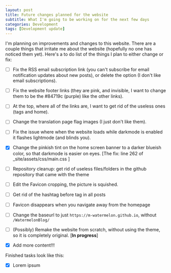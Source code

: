 ```yaml
---
layout: post
title: Future changes planned for the website
subtitle: What I'm going to be working on for the next few days
categories: Development
tags: [Development update]
---
```

  I'm planning on improvements and changes to this website. There are a couple things that irritate me about the website (hopefully no one has noticed them yet).
  Here's a to do list of the things I plan to either change or fix:
  - [ ] Fix the RSS email subscription link (you can't subscribe for email notification updates about new posts), or delete the option (I don't like email subscriptions).
  - [ ] Fix the website footer links (they are pink, and invisible, I want to change them to be the #84719c (purple) like the other links).
  - [ ] At the top, where all of the links are, I want to get rid of the useless ones (tags and home).
  - [ ] Change the translation page flag images (I just don't like them).
  - [ ] Fix the issue where when the website loads while darkmode is enabled it flashes lightmode (and blinds you).
  - [X] Change the pinkish tint on the home screen banner to a darker blueish color, so that darkmode is easier on eyes. \[The fix: line 262 of \_site/assets/css/main.css ]
  - [ ] Repository cleanup: get rid of useless files/folders in the github repository that came with the theme
  - [ ] Edit the Favicon cropping, the picture is squished.
  - [ ] Get rid of the hashtag before tag in all posts
  - [ ] Favicon disappears when you navigate away from the homepage
  - [ ] Change the baseurl to just `https://m-watermelon.github.io`, without `/WatermelonBlog/`
  - [ ] (Possibly) Remake the website from scratch, without using the theme, so it is completely original. \[**In progress**]
  - [X] Add more content!!!
  
  
  Finished tasks look like this:
  - [X] Lorem ipsum 
